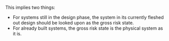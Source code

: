 This implies two things:

* For systems still in the design phase, the system in its currently fleshed out design should be looked upon as the gross risk state.
* For already built systems, the gross risk state is the physical system as it is.
